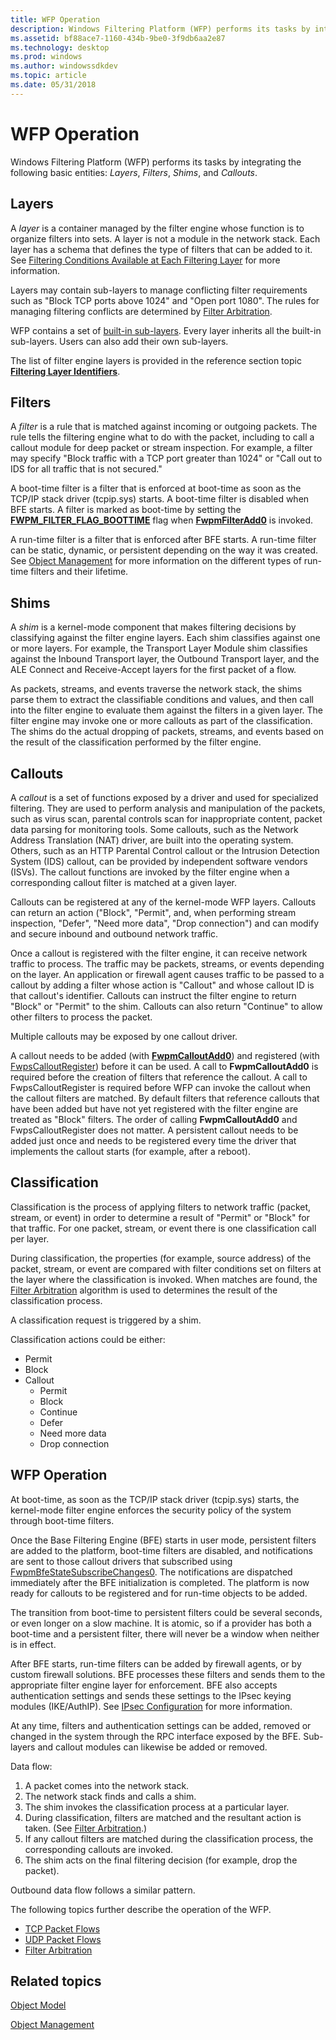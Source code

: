 ```yaml
---
title: WFP Operation
description: Windows Filtering Platform (WFP) performs its tasks by integrating the following basic entities Layers, Filters, Shims, and Callouts.
ms.assetid: bf88ace7-1160-434b-9be0-3f9db6aa2e87
ms.technology: desktop
ms.prod: windows
ms.author: windowssdkdev
ms.topic: article
ms.date: 05/31/2018
---
```


# WFP Operation

Windows Filtering Platform (WFP) performs its tasks by integrating the following basic entities: *Layers*, *Filters*, *Shims*, and *Callouts*.

## Layers

A *layer* is a container managed by the filter engine whose function is to organize filters into sets. A layer is not a module in the network stack. Each layer has a schema that defines the type of filters that can be added to it. See [Filtering Conditions Available at Each Filtering Layer](filtering-conditions-available-at-each-filtering-layer.md) for more information.

Layers may contain sub-layers to manage conflicting filter requirements such as "Block TCP ports above 1024" and "Open port 1080". The rules for managing filtering conflicts are determined by [Filter Arbitration](filter-arbitration.md).

WFP contains a set of [built-in sub-layers](management-filtering-sublayer-identifiers.md). Every layer inherits all the built-in sub-layers. Users can also add their own sub-layers.

The list of filter engine layers is provided in the reference section topic [**Filtering Layer Identifiers**](management-filtering-layer-identifiers-.md).

## Filters

A *filter* is a rule that is matched against incoming or outgoing packets. The rule tells the filtering engine what to do with the packet, including to call a callout module for deep packet or stream inspection. For example, a filter may specify "Block traffic with a TCP port greater than 1024" or "Call out to IDS for all traffic that is not secured."

A boot-time filter is a filter that is enforced at boot-time as soon as the TCP/IP stack driver (tcpip.sys) starts. A boot-time filter is disabled when BFE starts. A filter is marked as boot-time by setting the [**FWPM\_FILTER\_FLAG\_BOOTTIME**](/windows/desktop/api/Fwpmtypes/ns-fwpmtypes-fwpm_filter0_) flag when [**FwpmFilterAdd0**](/windows/desktop/api/Fwpmu/nf-fwpmu-fwpmfilteradd0) is invoked.

A run-time filter is a filter that is enforced after BFE starts. A run-time filter can be static, dynamic, or persistent depending on the way it was created. See [Object Management](object-management.md) for more information on the different types of run-time filters and their lifetime.

## Shims

A *shim* is a kernel-mode component that makes filtering decisions by classifying against the filter engine layers. Each shim classifies against one or more layers. For example, the Transport Layer Module shim classifies against the Inbound Transport layer, the Outbound Transport layer, and the ALE Connect and Receive-Accept layers for the first packet of a flow.

As packets, streams, and events traverse the network stack, the shims parse them to extract the classifiable conditions and values, and then call into the filter engine to evaluate them against the filters in a given layer. The filter engine may invoke one or more callouts as part of the classification. The shims do the actual dropping of packets, streams, and events based on the result of the classification performed by the filter engine.

## Callouts

A *callout* is a set of functions exposed by a driver and used for specialized filtering. They are used to perform analysis and manipulation of the packets, such as virus scan, parental controls scan for inappropriate content, packet data parsing for monitoring tools. Some callouts, such as the Network Address Translation (NAT) driver, are built into the operating system. Others, such as an HTTP Parental Control callout or the Intrusion Detection System (IDS) callout, can be provided by independent software vendors (ISVs). The callout functions are invoked by the filter engine when a corresponding callout filter is matched at a given layer.

Callouts can be registered at any of the kernel-mode WFP layers. Callouts can return an action ("Block", "Permit", and, when performing stream inspection, "Defer", "Need more data", "Drop connection") and can modify and secure inbound and outbound network traffic.

Once a callout is registered with the filter engine, it can receive network traffic to process. The traffic may be packets, streams, or events depending on the layer. An application or firewall agent causes traffic to be passed to a callout by adding a filter whose action is "Callout" and whose callout ID is that callout's identifier. Callouts can instruct the filter engine to return "Block" or "Permit" to the shim. Callouts can also return "Continue" to allow other filters to process the packet.

Multiple callouts may be exposed by one callout driver.

A callout needs to be added (with [**FwpmCalloutAdd0**](/windows/desktop/api/Fwpmu/nf-fwpmu-fwpmcalloutadd0)) and registered (with [FwpsCalloutRegister](http://go.microsoft.com/fwlink/p/?linkid=95959)) before it can be used. A call to **FwpmCalloutAdd0** is required before the creation of filters that reference the callout. A call to FwpsCalloutRegister is required before WFP can invoke the callout when the callout filters are matched. By default filters that reference callouts that have been added but have not yet registered with the filter engine are treated as "Block" filters. The order of calling **FwpmCalloutAdd0** and FwpsCalloutRegister does not matter. A persistent callout needs to be added just once and needs to be registered every time the driver that implements the callout starts (for example, after a reboot).

## Classification

Classification is the process of applying filters to network traffic (packet, stream, or event) in order to determine a result of "Permit" or "Block" for that traffic. For one packet, stream, or event there is one classification call per layer.

During classification, the properties (for example, source address) of the packet, stream, or event are compared with filter conditions set on filters at the layer where the classification is invoked. When matches are found, the [Filter Arbitration](filter-arbitration.md) algorithm is used to determines the result of the classification process.

A classification request is triggered by a shim.

Classification actions could be either:

-   Permit
-   Block
-   Callout
    -   Permit
    -   Block
    -   Continue
    -   Defer
    -   Need more data
    -   Drop connection

## WFP Operation

At boot-time, as soon as the TCP/IP stack driver (tcpip.sys) starts, the kernel-mode filter engine enforces the security policy of the system through boot-time filters.

Once the Base Filtering Engine (BFE) starts in user mode, persistent filters are added to the platform, boot-time filters are disabled, and notifications are sent to those callout drivers that subscribed using [FwpmBfeStateSubscribeChanges0](http://go.microsoft.com/fwlink/p/?linkid=98398). The notifications are dispatched immediately after the BFE initialization is completed. The platform is now ready for callouts to be registered and for run-time objects to be added.

The transition from boot-time to persistent filters could be several seconds, or even longer on a slow machine. It is atomic, so if a provider has both a boot-time and a persistent filter, there will never be a window when neither is in effect.

After BFE starts, run-time filters can be added by firewall agents, or by custom firewall solutions. BFE processes these filters and sends them to the appropriate filter engine layer for enforcement. BFE also accepts authentication settings and sends these settings to the IPsec keying modules (IKE/AuthIP). See [IPsec Configuration](ipsec-configuration.md) for more information.

At any time, filters and authentication settings can be added, removed or changed in the system through the RPC interface exposed by the BFE. Sub-layers and callout modules can likewise be added or removed.

Data flow:

1.  A packet comes into the network stack.
2.  The network stack finds and calls a shim.
3.  The shim invokes the classification process at a particular layer.
4.  During classification, filters are matched and the resultant action is taken. (See [Filter Arbitration](filter-arbitration.md).)
5.  If any callout filters are matched during the classification process, the corresponding callouts are invoked.
6.  The shim acts on the final filtering decision (for example, drop the packet).

Outbound data flow follows a similar pattern.

The following topics further describe the operation of the WFP.

-   [TCP Packet Flows](tcp-packet-flows.md)
-   [UDP Packet Flows](udp-packet-flows.md)
-   [Filter Arbitration](filter-arbitration.md)

## Related topics

<dl> <dt>

[Object Model](object-model.md)
</dt> <dt>

[Object Management](object-management.md)
</dt> </dl>

 

 




